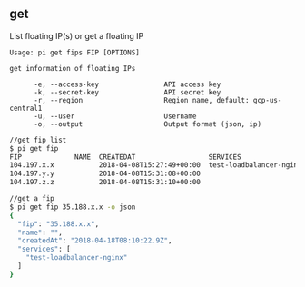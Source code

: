 get
------------------------------
List floating IP(s) or get a floating IP


    Usage: pi get fips FIP [OPTIONS]

    get information of floating IPs

          -e, --access-key                API access key
          -k, --secret-key                API secret key
          -r, --region                    Region name, default: gcp-us-central1
          -u, --user                      Username
          -o, --output                    Output format (json, ip)

```sh
//get fip list
$ pi get fip
FIP             NAME  CREATEDAT                  SERVICES
104.197.x.x           2018-04-08T15:27:49+00:00  test-loadbalancer-nginx
104.197.y.y           2018-04-08T15:31:08+00:00
104.197.z.z           2018-04-08T15:31:10+00:00

//get a fip
$ pi get fip 35.188.x.x -o json
{
  "fip": "35.188.x.x",
  "name": "",
  "createdAt": "2018-04-18T08:10:22.9Z",
  "services": [
    "test-loadbalancer-nginx"
  ]
}

```
